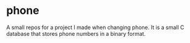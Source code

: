 # phone
A small repos for a project I made when changing phone. It is a small C database that stores phone numbers in a binary format.
